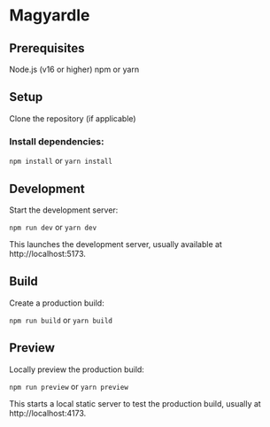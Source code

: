 # Magyardle

## Prerequisites
Node.js (v16 or higher)
npm or yarn

## Setup
Clone the repository (if applicable)

### Install dependencies:
`npm install`
or
`yarn install`

## Development
Start the development server:

`npm run dev`
or
`yarn dev`

This launches the development server, usually available at http://localhost:5173.

## Build
Create a production build:

`npm run build`
or
`yarn build`

## Preview
Locally preview the production build:

`npm run preview`
or
`yarn preview`

This starts a local static server to test the production build, usually at http://localhost:4173.